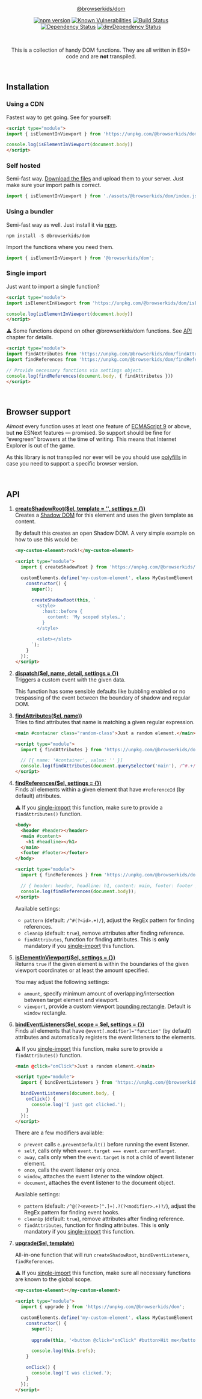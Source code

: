 <p align="center">
    <a href="https://github.com/browserkids/dom">@browserkids/dom</a>
</p>

<p align="center">
    <a href="https://badge.fury.io/js/%40browserkids%2Fdom"><img src="https://badge.fury.io/js/%40browserkids%2Fdom.svg" alt="npm version"></a>
    <a href="https://snyk.io/test/github/browserkids/dom?targetFile=package.json"><img src="https://snyk.io/test/github/browserkids/dom/badge.svg?targetFile=package.json" alt="Known Vulnerabilities"></a>
    <a href="https://travis-ci.org/browserkids/dom"><img src="https://travis-ci.org/browserkids/dom.svg?branch=master" alt="Build Status"></a>
    <a href="https://david-dm.org/browserkids/dom"><img src="https://david-dm.org/browserkids/dom.svg" alt="Dependency Status"></a>
    <a href="https://david-dm.org/browserkids/dom/?type=dev"><img src="https://david-dm.org/browserkids/dom/dev-status.svg" alt="devDependency Status"></a>
</p>

<br>

<p align="center">This is a collection of handy DOM functions. They are all written in ES9+ code and are <strong>not</strong> transpiled.</p>

<br>

## Installation

### Using a CDN

Fastest way to get going. See for yourself:

```html
<script type="module">
import { isElementInViewport } from 'https://unpkg.com/@browserkids/dom';

console.log(isElementInViewport(document.body))
</script>
```

### Self hosted

Semi-fast way. [Download the files](https://github.com/browserkids/dom/releases) and upload them to your server. Just make sure your import path is correct.

```js
import { isElementInViewport } from './assets/@browserkids/dom/index.js';
```

### Using a bundler

Semi-fast way as well. Just install it via [npm].

```shell
npm install -S @browserkids/dom
```

Import the functions where you need them.

```js
import { isElementInViewport } from '@browserkids/dom';
```


### Single import

Just want to import a single function?

```html
<script type="module">
import isElementInViewport from 'https://unpkg.com/@browserkids/dom/isElementInViewport';

console.log(isElementInViewport(document.body))
</script>
```

:warning: Some functions depend on other @browserkids/dom functions. See [API](#api) chapter for details.

```html
<script type="module">
import findAttributes from 'https://unpkg.com/@browserkids/dom/findAttributes';
import findReferences from 'https://unpkg.com/@browserkids/dom/findReferences';

// Provide necessary functions via settings object.
console.log(findReferences(document.body, { findAttributes }))
</script>
```

<br>
   
## Browser support

*Almost* every function uses at least one feature of [ECMAScript 9] or above, but **no** ESNext features — promised. So support should be fine for “evergreen” browsers at the time of writing. This means that Internet Explorer is out of the game.

As this library is not transpiled nor ever will be you should use [polyfills](https://polyfill.io/) in case you need to support a specific browser version. 

<br>

## API

1. **[createShadowRoot($el, template = '', settings = {})](./src/createShadowRoot.js)**  
    Creates a [Shadow DOM] for this element and uses the given template as content.

    By default this creates an open Shadow DOM. A very simple example on how to use this would be: 
    
    ```html
    <my-custom-element>rock!</my-custom-element>
    
    <script type="module">
      import { createShadowRoot } from 'https://unpkg.com/@browserkids/dom';
    
      customElements.define('my-custom-element', class MyCustomElement extends HTMLElement {
        constructor() {
          super();
            
          createShadowRoot(this, `
            <style>
              :host::before {
                content: 'My scoped styles…';
              }
            </style>
            
            <slot></slot>
          `);
        }
      });
    </script>
    ```

1. **[dispatch($el, name, detail, settings = {})](./src/dispatch.js)**  
    Triggers a custom event with the given data.

    This function has some sensible defaults like bubbling enabled or no trespassing of the event between the boundary of shadow and regular DOM.

1. **[findAttributes($el, name))](./src/findAttributes.js)**  
    Tries to find attributes that name is matching a given regular expression.
    
    ```html
    <main #container class="random-class">Just a random element.</main>
   
    <script type="module">
      import { findAttributes } from 'https://unpkg.com/@browserkids/dom';
   
      // [{ name: '#container', value: '' }]
      console.log(findAttributes(document.querySelector('main'), /^#.+/));
    </script>
    ```

1. **[findReferences($el, settings = {})](./src/findReferences.js)**  
    Finds all elements within a given element that have `#referenceId` (by default) attributes.
    
    :warning: If you [single-import] this function, make sure to provide a `findAttributes()` function.
    
    ```html
    <body>
      <header #header></header>
      <main #content>
        <h1 #headline></h1>
      </main>
      <footer #footer></footer>
    </body>
    
    <script type="module">
      import { findReferences } from 'https://unpkg.com/@browserkids/dom';
    
      // { header: header, headline: h1, content: main, footer: footer }
      console.log(findReferences(document.body));
    </script>
    ```
   
    Available settings:
    - `pattern` (default: `/^#(?<id>.+)/`), adjust the RegEx pattern for finding references.
    - `cleanUp` (default: `true`), remove attributes after finding reference.
    - `findAttributes`, function for finding attributes. This is **only** mandatory if you [single-import] this function.

1. **[isElementInViewport($el, settings = {})](./src/isElementInViewport.js)**  
    Returns `true` if the given element is within the boundaries of the given viewport coordinates or at least the amount specified.
    
    You may adjust the following settings:
    
    - `amount`, specify minimum amount of overlapping/intersection between target element and viewport.
    - `viewport`, provide a custom viewport [bounding rectangle]. Default is `window` rectangle.

1. **[bindEventListeners($el, scope = $el, settings = {})](./src/bindEventListeners.js)**  
    Finds all elements that have `@event[.modifier]="function"` (by default) attributes and automatically registers the event listeners to the elements.
    
    :warning: If you [single-import] this function, make sure to provide a `findAttributes()` function.
    
    ```html
    <main @click="onClick">Just a random element.</main>
    
    <script type="module">
      import { bindEventListeners } from 'https://unpkg.com/@browserkids/dom';
    
      bindEventListeners(document.body, {
        onClick() {
          console.log('I just got clicked.');
        }
      });
    </script>
    ```
   
    There are a few modifiers available:
        
    - `prevent` calls `e.preventDefault()` before running the event listener.
    - `self`, calls only when `event.target === event.currentTarget`. 
    - `away`, calls only when the `event.target` is not a child of event listener element.
    - `once`, calls the event listener only once.
    - `window`, attaches the event listener to the window object.
    - `document`, attaches the event listener to the document object.
   
    Available settings:
    - `pattern` (default: `/^@(?<event>[^.]+).?(?<modifier>.+)?/`), adjust the RegEx pattern for finding event hooks.
    - `cleanUp` (default: `true`), remove attributes after finding reference.
    - `findAttributes`, function for finding attributes. This is **only** mandatory if you [single-import] this function.
    
1. **[upgrade($el, template)](./src/upgrade.js)**

    All-in-one function that will run `createShadowRoot`, `bindEventListeners`, `findReferences`.

    :warning: If you [single-import] this function, make sure all necessary functions are known to the global scope.

    ```html
    <my-custom-element></my-custom-element>
   
    <script type="module">
      import { upgrade } from 'https://unpkg.com/@browserkids/dom';
    
      customElements.define('my-custom-element', class MyCustomElement extends HTMLElement {
        constructor() {
          super();
            
          upgrade(this, '<button @click="onClick" #button>Hit me</button>');

          console.log(this.$refs);
        }

        onClick() {
          console.log('I was clicked.');
        }
      });
    </script>
    ```

[ECMAScript 9]: https://kangax.github.io/compat-table/es2016plus/
[Shadow DOM]: https://developer.mozilla.org/en-US/docs/Web/Web_Components/Using_shadow_DOM
[npm]: https://www.npmjs.com/
[bounding rectangle]: https://developer.mozilla.org/en-US/docs/Web/API/DOMRect
[single-import]: #single-import
